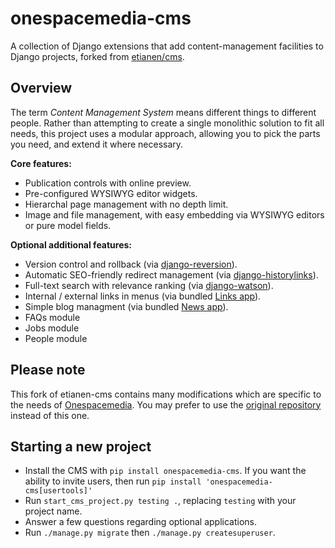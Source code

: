 onespacemedia-cms
=================

A collection of Django extensions that add content-management facilities to Django projects, forked from [etianen/cms](https://github.com/etianen/cms).


Overview
--------

The term *Content Management System* means different things to different people.
Rather than attempting to create a single monolithic solution to fit all needs, this project uses
a modular approach, allowing you to pick the parts you need, and extend it where necessary.

**Core features:**

*   Publication controls with online preview.
*   Pre-configured WYSIWYG editor widgets.
*   Hierarchal page management with no depth limit.
*   Image and file management, with easy embedding via WYSIWYG editors or pure model fields.

**Optional additional features:**

*   Version control and rollback (via [django-reversion](https://github.com/etianen/django-reversion)).
*   Automatic SEO-friendly redirect management (via [django-historylinks](https://github.com/etianen/django-historylinks)).
*   Full-text search with relevance ranking (via [django-watson](https://github.com/etianen/django-watson)).
*   Internal / external links in menus (via bundled [Links app](https://github.com/etianen/cms/wiki/links-app)).
*   Simple blog managment (via bundled [News app](https://github.com/etianen/cms/wiki/news-app)).
*   FAQs module
*   Jobs module
*   People module


Please note
-----------

This fork of etianen-cms contains many modifications which are specific to the needs of [Onespacemedia](http://onespacemedia.com). You may prefer to use the [original repository](https://github.com/etianen/cms) instead of this one.

Starting a new project
-------------

* Install the CMS with `pip install onespacemedia-cms`. If you want the ability to invite users, then run `pip install 'onespacemedia-cms[usertools]'`
* Run `start_cms_project.py testing .`, replacing `testing` with your project name.
* Answer a few questions regarding optional applications.
* Run `./manage.py migrate` then `./manage.py createsuperuser`.
